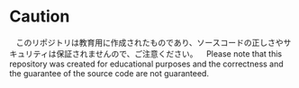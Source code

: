 # Caution
    このリポジトリは教育用に作成されたものであり、ソースコードの正しさやサキュリティは保証されませんので、ご注意ください。
    Please note that this repository was created for educational purposes and the correctness and the guarantee of the source code are not guaranteed.
